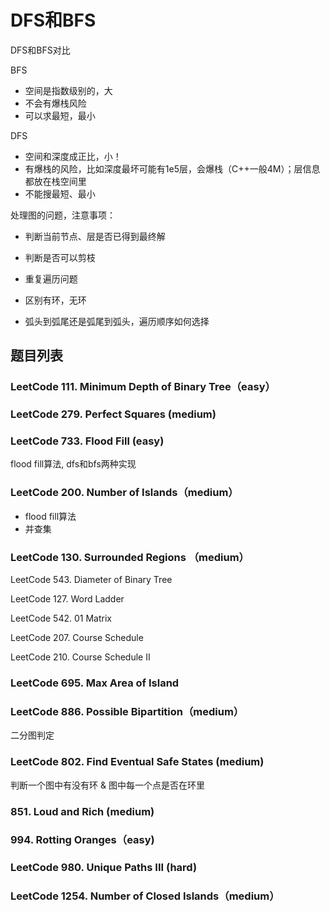 # DFS和BFS

DFS和BFS对比

BFS

- 空间是指数级别的，大
- 不会有爆栈风险
- 可以求最短，最小

DFS

- 空间和深度成正比，小！
- 有爆栈的风险，比如深度最坏可能有1e5层，会爆栈（C++一般4M）；层信息都放在栈空间里
- 不能搜最短、最小

处理图的问题，注意事项：

- 判断当前节点、层是否已得到最终解
- 判断是否可以剪枝

- 重复遍历问题
- 区别有环，无环
- 弧头到弧尾还是弧尾到弧头，遍历顺序如何选择

## 题目列表

### LeetCode 111. Minimum Depth of Binary Tree（easy）

### LeetCode 279. Perfect Squares (medium)

### LeetCode 733. Flood Fill (easy)

flood fill算法, dfs和bfs两种实现

### LeetCode 200. Number of Islands（medium）

- flood fill算法
- 并查集

### LeetCode 130. Surrounded Regions （medium）

LeetCode 543. Diameter of Binary Tree

LeetCode 127. Word Ladder

LeetCode 542. 01 Matrix

LeetCode 207. Course Schedule

LeetCode 210. Course Schedule II

### LeetCode 695. Max Area of Island

### LeetCode 886. Possible Bipartition（medium）

二分图判定

### LeetCode 802. Find Eventual Safe States (medium)

判断一个图中有没有环 & 图中每一个点是否在环里

### 851. Loud and Rich (medium)

### 994. Rotting Oranges（easy)

### LeetCode 980. Unique Paths III (hard)

### LeetCode 1254. Number of Closed Islands（medium）

